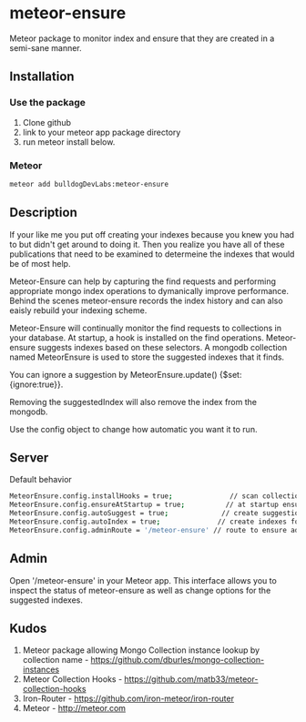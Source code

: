 # meteor-ensure
Meteor package to monitor index and ensure that they are created in a semi-sane manner.

## Installation

### Use the package

1. Clone github
1. link to your meteor app package directory
1. run meteor install below.

### Meteor

```sh
meteor add bulldogDevLabs:meteor-ensure
```

## Description

If your like me you put off creating your indexes because you knew you had to but didn't get around to doing it.
Then you realize you have all of these publications that need to be examined to determeine the indexes that 
would be of most help.

Meteor-Ensure can help by capturing the find requests and performing appropriate mongo index operations to 
dymanically improve performance. Behind the scenes meteor-ensure records the index history and can also eaisly 
rebuild your indexing scheme. 

Meteor-Ensure will continually monitor the find requests to collections in your database. At startup, 
a hook is installed on the find operations. Meteor-ensure suggests indexes based on these selectors. 
A mongodb collection named MeteorEnsure is used to store the suggested indexes that it finds. 

You can ignore a suggestion by MeteorEnsure.update() {$set: {ignore:true}}. 

Removing the suggestedIndex will also remove the index from the mongodb. 

Use the config object to change how automatic you want it to run.

## Server

Default behavior

```sh
MeteorEnsure.config.installHooks = true;              // scan collections and add monitoring hooks
MeteorEnsure.config.ensureAtStartup = true;          // at startup ensure all indexes are created.
MeteorEnsure.config.autoSuggest = true;             // create suggestions when new indexes are found.
MeteorEnsure.config.autoIndex = true;              // create indexes for new selections.
MeteorEnsure.config.adminRoute = '/meteor-ensure' // route to ensure admin ui
```

## Admin

Open '/meteor-ensure' in your Meteor app. This interface allows you to inspect the status of meteor-ensure as well as
change options for the suggested indexes.

## Kudos

1. Meteor package allowing Mongo Collection instance lookup by collection name -  https://github.com/dburles/mongo-collection-instances
2. Meteor Collection Hooks - https://github.com/matb33/meteor-collection-hooks
3. Iron-Router - https://github.com/iron-meteor/iron-router
4. Meteor - http://meteor.com


